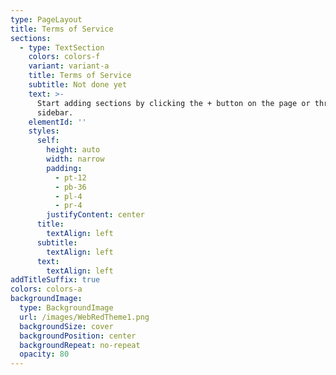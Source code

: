 ```yaml
---
type: PageLayout
title: Terms of Service
sections:
  - type: TextSection
    colors: colors-f
    variant: variant-a
    title: Terms of Service
    subtitle: Not done yet
    text: >-
      Start adding sections by clicking the + button on the page or through the
      sidebar.
    elementId: ''
    styles:
      self:
        height: auto
        width: narrow
        padding:
          - pt-12
          - pb-36
          - pl-4
          - pr-4
        justifyContent: center
      title:
        textAlign: left
      subtitle:
        textAlign: left
      text:
        textAlign: left
addTitleSuffix: true
colors: colors-a
backgroundImage:
  type: BackgroundImage
  url: /images/WebRedTheme1.png
  backgroundSize: cover
  backgroundPosition: center
  backgroundRepeat: no-repeat
  opacity: 80
---
```

